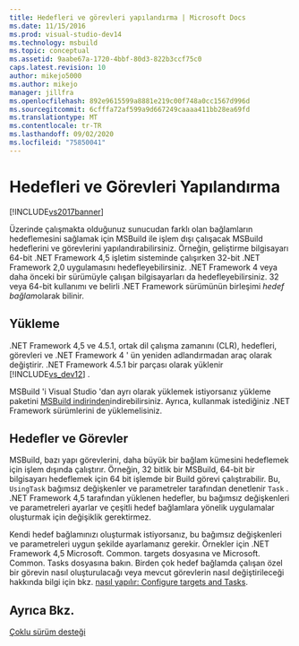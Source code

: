 ```yaml
---
title: Hedefleri ve görevleri yapılandırma | Microsoft Docs
ms.date: 11/15/2016
ms.prod: visual-studio-dev14
ms.technology: msbuild
ms.topic: conceptual
ms.assetid: 9aabe67a-1720-4bbf-80d3-822b3ccf75c0
caps.latest.revision: 10
author: mikejo5000
ms.author: mikejo
manager: jillfra
ms.openlocfilehash: 892e9615599a8881e219c00f748a0cc1567d996d
ms.sourcegitcommit: 6cfffa72af599a9d667249caaaa411bb28ea69fd
ms.translationtype: MT
ms.contentlocale: tr-TR
ms.lasthandoff: 09/02/2020
ms.locfileid: "75850041"
---
```

# <a name="configuring-targets-and-tasks"></a>Hedefleri ve Görevleri Yapılandırma
[!INCLUDE[vs2017banner](../includes/vs2017banner.md)]

Üzerinde çalışmakta olduğunuz sunucudan farklı olan bağlamların hedeflemesini sağlamak için MSBuild ile işlem dışı çalışacak MSBuild hedeflerini ve görevlerini yapılandırabilirsiniz. Örneğin, geliştirme bilgisayarı 64-bit .NET Framework 4,5 işletim sisteminde çalışırken 32-bit .NET Framework 2,0 uygulamasını hedefleyebilirsiniz. .NET Framework 4 veya daha önceki bir sürümüyle çalışan bilgisayarları da hedefleyebilirsiniz. 32 veya 64-bit kullanımı ve belirli .NET Framework sürümünün birleşimi *hedef bağlam*olarak bilinir.  
  
## <a name="installation"></a>Yükleme  
 .NET Framework 4,5 ve 4.5.1, ortak dil çalışma zamanını (CLR), hedefleri, görevleri ve .NET Framework 4 ' ün yeniden adlandırmadan araç olarak değiştirir. .NET Framework 4.5.1 bir parçası olarak yüklenir [!INCLUDE[vs_dev12](../includes/vs-dev12-md.md)] .  
  
 MSBuild 'i Visual Studio 'dan ayrı olarak yüklemek istiyorsanız yükleme paketini [MSBuild indirinden](https://www.microsoft.com/download/details.aspx?id=40760)indirebilirsiniz. Ayrıca, kullanmak istediğiniz .NET Framework sürümlerini de yüklemelisiniz.  
  
## <a name="targets-and-tasks"></a>Hedefler ve Görevler  
 MSBuild, bazı yapı görevlerini, daha büyük bir bağlam kümesini hedeflemek için işlem dışında çalıştırır.  Örneğin, 32 bitlik bir MSBuild, 64-bit bir bilgisayarı hedeflemek için 64 bit işlemde bir Build görevi çalıştırabilir. Bu, `UsingTask` bağımsız değişkenler ve parametreler tarafından denetlenir `Task` . .NET Framework 4,5 tarafından yüklenen hedefler, bu bağımsız değişkenleri ve parametreleri ayarlar ve çeşitli hedef bağlamlara yönelik uygulamalar oluşturmak için değişiklik gerektirmez.  
  
 Kendi hedef bağlamınızı oluşturmak istiyorsanız, bu bağımsız değişkenleri ve parametreleri uygun şekilde ayarlamanız gerekir. Örnekler için .NET Framework 4,5 Microsoft. Common. targets dosyasına ve Microsoft. Common. Tasks dosyasına bakın.  Birden çok hedef bağlamda çalışan özel bir görevin nasıl oluşturulacağı veya mevcut görevlerin nasıl değiştirileceği hakkında bilgi için bkz. [nasıl yapılır: Configure targets and Tasks](../msbuild/how-to-configure-targets-and-tasks.md).  
  
## <a name="see-also"></a>Ayrıca Bkz.  
 [Çoklu sürüm desteği](../msbuild/msbuild-multitargeting-overview.md)
